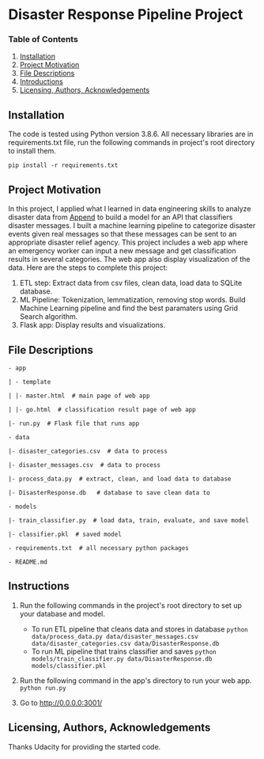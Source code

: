 # Disaster Response Pipeline Project

### Table of Contents
1. [Installation](#installation)
2. [Project Motivation](#motivation)
3. [File Descriptions](#files)
4. [Introductions](#introductions)
5. [Licensing, Authors, Acknowledgements](#licensing)

## Installation <a name="installation"></a>

The code is tested using Python version 3.8.6. All necessary libraries are in requirements.txt file, run the following commands in project's root directory to install them.

`pip install -r requirements.txt`

## Project Motivation <a name="motivation"></a>

In this project, I applied what I learned in data engineering skills to analyze disaster data
from [Append](https://appen.com/) to build a model for an API that classifiers disaster messages. I built a machine learning pipeline to categorize disaster events given real messages so that these messages can be sent to an appropriate disaster relief agency. This project includes a web app where an emergency worker can input a new message and get classification results in several categories. The web app also display visualization of the data. Here are the steps to complete this project:
1. ETL step: Extract data from csv files, clean data, load data to SQLite database.
2. ML Pipeline: Tokenization, lemmatization, removing stop words. Build Machine Learning pipeline and find the best paramaters using Grid Search algorithm.
3. Flask app: Display results and visualizations.

## File Descriptions <a name="files"></a>

`- app`

`| - template`

`| |- master.html  # main page of web app`

`| |- go.html  # classification result page of web app`

`|- run.py  # Flask file that runs app`


`- data`

`|- disaster_categories.csv  # data to process` 

`|- disaster_messages.csv  # data to process`

`|- process_data.py  # extract, clean, and load data to database`

`|- DisasterResponse.db   # database to save clean data to`


`- models`

`|- train_classifier.py  # load data, train, evaluate, and save model`

`|- classifier.pkl  # saved model `


`- requirements.txt  # all necessary python packages`


`- README.md`

## Instructions <a name="introductions"></a>

1. Run the following commands in the project's root directory to set up your database and model.

    - To run ETL pipeline that cleans data and stores in database
        `python data/process_data.py data/disaster_messages.csv data/disaster_categories.csv data/DisasterResponse.db`
    - To run ML pipeline that trains classifier and saves
        `python models/train_classifier.py data/DisasterResponse.db models/classifier.pkl`

2. Run the following command in the app's directory to run your web app.
    `python run.py`

3. Go to http://0.0.0.0:3001/

## Licensing, Authors, Acknowledgements <a name="licensing"></a>
Thanks Udacity for providing the started code.
